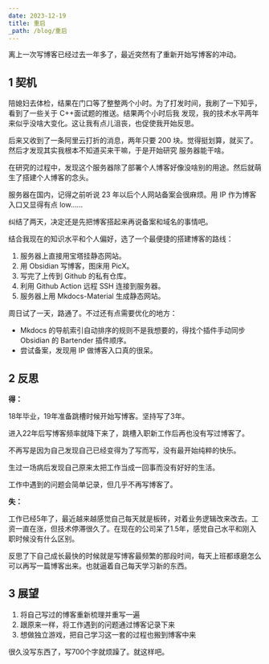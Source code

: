 ```yaml
---
date: 2023-12-19
title: 重启
_path: /blog/重启
---
```


离上一次写博客已经过去一年多了，最近突然有了重新开始写博客的冲动。

## 1  契机

陪媳妇去体检，结果在门口等了整整两个小时。为了打发时间，我刷了一下知乎，看到了一些关于 C++面试题的推送。结果两个小时后我
发现，我的技术水平两年来似乎没啥大变化。这让我有点儿沮丧，也促使我开始反思。

后来又收到了一条阿里云打折的消息，两年只要 200 块。觉得挺划算，就买了。然后才发现其实我根本不知道买来干嘛，于是开始研究
服务器能干啥。

在研究的过程中，发现这个服务器除了部署个人博客好像没啥别的用途。然后就萌生了搭建个人博客的念头。

服务器在国内，记得之前听说 23 年以后个人网站备案会很麻烦。用 IP 作为博客入口又显得有点 low……

纠结了两天，决定还是先把博客搭起来再说备案和域名的事情吧。

结合我现在的知识水平和个人偏好，选了一个最便捷的搭建博客的路线：

1. 服务器上直接用宝塔挂静态网站。
2. 用 Obsidian 写博客，图床用 PicX。
3. 写完了上传到 Github 的私有仓库。
4. 利用 Github Action 远程 SSH 连接到服务器。
5. 服务器上用 Mkdocs-Material 生成静态网站。

周日试了一天，路通了。不过还有点需要优化的地方：

- Mkdocs 的导航索引自动排序的规则不是我想要的，得找个插件手动同步 Obsidian 的 Bartender 插件顺序。
- 尝试备案，发现用 IP 做博客入口真的很呆。

## 2  反思

**得：**

18年毕业，19年准备跳槽时候开始写博客。坚持写了3年。

进入22年后写博客频率就降下来了，跳槽入职新工作后再也没有写过博客了。

不再写是因为自己发现自己已经变得为了写而写，没有最开始纯粹的快乐。

生过一场病后发现自己原来太把工作当成一回事而没有好好的生活。

工作中遇到的问题会简单记录，但几乎不再写博客了。

**失：**

工作已经5年了，最近越来越感觉自己每天就是板砖，对着业务逻辑改来改去。工资一直在涨，但技术停滞很久了。在现在的公司呆了1.5年，感觉自己水平和刚入职时候没有什么区别。

反思了下自己成长最快的时候就是写博客最频繁的那段时间，每天上班都琢磨怎么可以再写一篇博客出来。也就逼着自己每天学习新的东西。

## 3  展望

1. 将自己写过的博客重新梳理并重写一遍
2. 跟原来一样，将工作遇到的问题通过博客记录下来
3. 想做独立游戏，把自己学习这一套的过程也搬到博客中来

很久没写东西了，写700个字就烦躁了。就这样吧。
